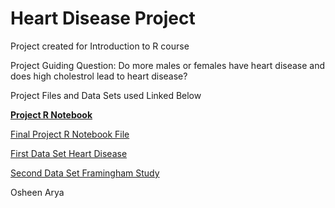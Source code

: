 # Heart Disease Project

Project created for Introduction to R course

Project Guiding Question: Do more males or females have heart disease and does high cholestrol lead to heart disease?

Project Files and Data Sets used Linked Below

**[Project R Notebook](HeartDisease-RProject.html)**

[Final Project R Notebook File](FinalProject.nb.html)

[First Data Set Heart Disease](https://github.com/OsheenArya/STAT184FinalProject/blob/main/HeartDisease.csv)

[Second Data Set Framingham Study](https://github.com/OsheenArya/STAT184FinalProject/blob/main/FraminghamStudy.csv)

Osheen Arya 

